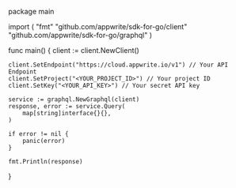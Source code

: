 package main

import (
    "fmt"
    "github.com/appwrite/sdk-for-go/client"
    "github.com/appwrite/sdk-for-go/graphql"
)

func main() {
    client := client.NewClient()

    client.SetEndpoint("https://cloud.appwrite.io/v1") // Your API Endpoint
    client.SetProject("<YOUR_PROJECT_ID>") // Your project ID
    client.SetKey("<YOUR_API_KEY>") // Your secret API key

    service := graphql.NewGraphql(client)
    response, error := service.Query(
        map[string]interface{}{},
    )

    if error != nil {
        panic(error)
    }

    fmt.Println(response)
}
